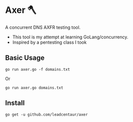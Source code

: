 # Axer 🪓 
A concurrent DNS AXFR testing tool.
* This tool is my attempt at learning GoLang/concurrency.
* Inspired by a pentesting class I took

## Basic Usage
```shell
go run axer.go -f domains.txt
```

Or

```shell
go run axer.go domains.txt
```
## Install

```shell
go get -u github.com/leadcentaur/axer
```

